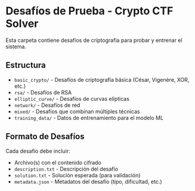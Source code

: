 # Desafíos de Prueba - Crypto CTF Solver

Esta carpeta contiene desafíos de criptografía para probar y entrenar el sistema.

## Estructura

- `basic_crypto/` - Desafíos de criptografía básica (César, Vigenère, XOR, etc.)
- `rsa/` - Desafíos de RSA
- `elliptic_curve/` - Desafíos de curvas elípticas
- `network/` - Desafíos de red
- `mixed/` - Desafíos que combinan múltiples técnicas
- `training_data/` - Datos de entrenamiento para el modelo ML

## Formato de Desafíos

Cada desafío debe incluir:
- Archivo(s) con el contenido cifrado
- `description.txt` - Descripción del desafío
- `solution.txt` - Solución esperada (para validación)
- `metadata.json` - Metadatos del desafío (tipo, dificultad, etc.)